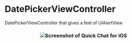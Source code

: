 # DatePickerViewController
DatePickerViewController that gives a feel of UIAlertView


<h3 align="center">
<img src="demo.gif" alt="Screenshot of Quick Chat for iOS" />
</h3>
